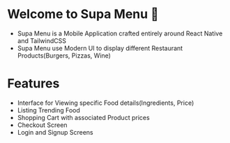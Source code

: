 # Welcome to Supa Menu 👋

- Supa Menu is a Mobile Application crafted entirely around React Native and TailwindCSS
- Supa Menu use Modern UI to display different Restaurant Products(Burgers, Pizzas, Wine)

# Features

- Interface for Viewing specific Food details(Ingredients, Price)
- Listing Trending Food
- Shopping Cart with associated Product prices
- Checkout Screen
- Login and Signup Screens
  
